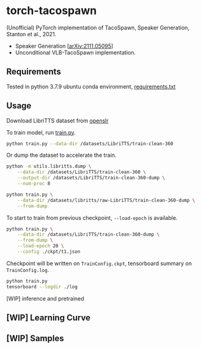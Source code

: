 # torch-tacospawn

(Unofficial) PyTorch implementation of TacoSpawn, Speaker Generation, Stanton et al., 2021.

- Speaker Generation [[arXiv:2111.05095](https://arxiv.org/abs/2111.05095)]
- Unconditional VLB-TacoSpawn implementation.

## Requirements

Tested in python 3.7.9 ubuntu conda environment, [requirements.txt](./requirements.txt)

## Usage

Download LibriTTS dataset from [openslr](https://openslr.org/60/)

To train model, run [train.py](./train.py). 

```bash
python train.py --data-dir /datasets/LibriTTS/train-clean-360
```

Or dump the dataset to accelerate the train.

```bash
python -m utils.libritts.dump \
    --data-dir /datasets/LibriTTS/train-clean-360 \
    --output-dir /datasets/LibriTTS/train-clean-360-dump \
    --num-proc 8

python train.py \
    --data-dir /datasets/libritts/raw-LibriTTS/train-clean-360-dump \
    --from-dump
```

To start to train from previous checkpoint, `--load-epoch` is available.

```bash
python train.py \
    --data-dir /datasets/LibriTTS/train-clean-360-dump \
    --from-dump \
    --load-epoch 20 \
    --config ./ckpt/t1.json
```

Checkpoint will be written on `TrainConfig.ckpt`, tensorboard summary on `TrainConfig.log`.

```bash
python train.py
tensorboard --logdir ./log
```

[WIP] inference and pretrained

## [WIP] Learning Curve

## [WIP] Samples

